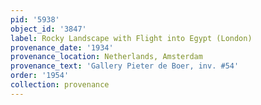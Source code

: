 ```yaml
---
pid: '5938'
object_id: '3847'
label: Rocky Landscape with Flight into Egypt (London)
provenance_date: '1934'
provenance_location: Netherlands, Amsterdam
provenance_text: 'Gallery Pieter de Boer, inv. #54'
order: '1954'
collection: provenance
---
```

